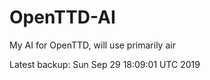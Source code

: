 # OpenTTD-AI
My AI for OpenTTD, will use primarily air

Latest backup: Sun Sep 29 18:09:01 UTC 2019
